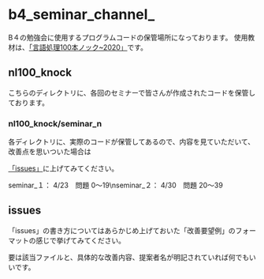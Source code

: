 # b4_seminar_channel_

B４の勉強会に使用するプログラムコードの保管場所になっております。
使用教材は、[「言語処理100本ノック~2020」](https://nlp100.github.io/ja/)です。

## nl100_knock 
こちらのディレクトリに、各回のセミナーで皆さんが作成されたコードを保管しております。

### nl100_knock/seminar_n

各ディレクトリに、実際のコードが保管してあるので、内容を見ていただいて、改善点を思いついた場合は

[「issues」](https://github.com/golden77777/b4_seminar_channel_/issues)に上げてみてください。

seminar_１：  4/23　問題 0〜19\nseminar_２：  4/30　問題 20〜39

 ## issues

「issues」の書き方についてはあらかじめ上げておいた「改善要望例」のフォーマットの感じで挙げてみてください。

要は該当ファイルと、具体的な改善内容、提案者名が明記されていれば何でもいいです。
